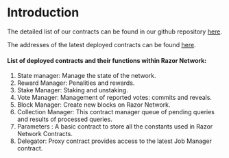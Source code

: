 # Introduction

The detailed list of our contracts can be found in our github repository [here](https://github.com/razor-network/contracts).

The addresses of the latest deployed contracts can be found [here](https://github.com/razor-network/contracts/blob/master/deployed/matic_mumbai_testnet/addresses.json).

#### List of deployed contracts and their functions within Razor Network:

1. State manager: Manage the state of the network.
2. Reward Manager: Penalities and rewards.
3. Stake Manager: Staking and unstaking.
4. Vote Manager: Management of reported votes: commits and reveals.
5. Block Manager: Create new blocks on Razor Network.
6. Collection Manager: This contract manager queue of pending queries and results of processed queries.
7. Parameters : A basic contract to store all the constants used in Razor Network Contracts.
8. Delegator: Proxy contract provides access to the latest Job Manager contract.
